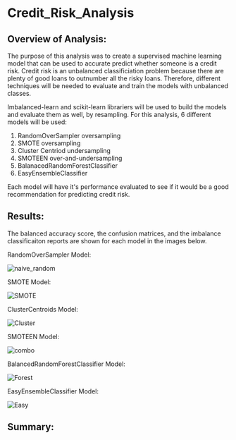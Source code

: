 # Credit_Risk_Analysis

## Overview of Analysis:

The purpose of this analysis was to create a supervised machine learning model that can be used to accurate predict whether someone is a credit risk. Credit risk is an unbalanced classificiation problem because there are plenty of good loans to outnumber all the risky loans. Therefore, different techniques will be needed to evaluate and train the models with unbalanced classes.

Imbalanced-learn and scikit-learn librariers will be used to build the models and evaluate them as well, by resampling. For this analysis, 6 different models will be used:

1. RandomOverSampler oversampling
2. SMOTE oversampling
3. Cluster Centriod undersampling
4. SMOTEEN over-and-undersampling
5. BalanacedRandomForestClassifier
6. EasyEnsembleClassifier

Each model will have it's performance evaluated to see if it would be a good recommendation for predicting credit risk.


## Results:

The balanced accuracy score, the confusion matrices, and the imbalance classificaiton reports are shown for each model in the images below.


RandomOverSampler Model:

![naive_random](https://user-images.githubusercontent.com/75760493/120284233-ad5c2900-c281-11eb-9397-6e2e5a537156.PNG)


SMOTE Model:

![SMOTE](https://user-images.githubusercontent.com/75760493/120284300-b9e08180-c281-11eb-9d92-a217cb5a43ad.PNG)


ClusterCentroids Model:

![Cluster](https://user-images.githubusercontent.com/75760493/120284346-c664da00-c281-11eb-8714-a86567ef67ff.PNG)


SMOTEEN Model:

![combo](https://user-images.githubusercontent.com/75760493/120284411-d54b8c80-c281-11eb-9641-7f5551934ef2.PNG)


BalancedRandomForestClassifier Model:

![Forest](https://user-images.githubusercontent.com/75760493/120284730-2d828e80-c282-11eb-92bf-1d0e39e33996.PNG)


EasyEnsembleClassifier Model:

![Easy](https://user-images.githubusercontent.com/75760493/120285162-9c5fe780-c282-11eb-85c4-7b047863a93f.PNG)



## Summary:







